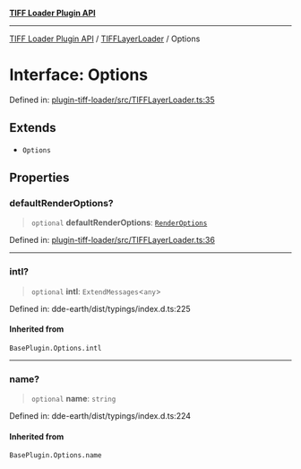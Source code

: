 [**TIFF Loader Plugin API**](../../../../README.md)

***

[TIFF Loader Plugin API](../../../../README.md) / [TIFFLayerLoader](../README.md) / Options

# Interface: Options

Defined in: [plugin-tiff-loader/src/TIFFLayerLoader.ts:35](https://github.com/dde-platform/dde-earth/blob/1c662e264951e9ef40c572b3bb6146b318e5a126/packages/plugin-tiff-loader/src/TIFFLayerLoader.ts#L35)

## Extends

- `Options`

## Properties

### defaultRenderOptions?

> `optional` **defaultRenderOptions**: [`RenderOptions`](../../TIFFLayerItem/type-aliases/RenderOptions.md)

Defined in: [plugin-tiff-loader/src/TIFFLayerLoader.ts:36](https://github.com/dde-platform/dde-earth/blob/1c662e264951e9ef40c572b3bb6146b318e5a126/packages/plugin-tiff-loader/src/TIFFLayerLoader.ts#L36)

***

### intl?

> `optional` **intl**: `ExtendMessages`\<`any`\>

Defined in: dde-earth/dist/typings/index.d.ts:225

#### Inherited from

`BasePlugin.Options.intl`

***

### name?

> `optional` **name**: `string`

Defined in: dde-earth/dist/typings/index.d.ts:224

#### Inherited from

`BasePlugin.Options.name`
